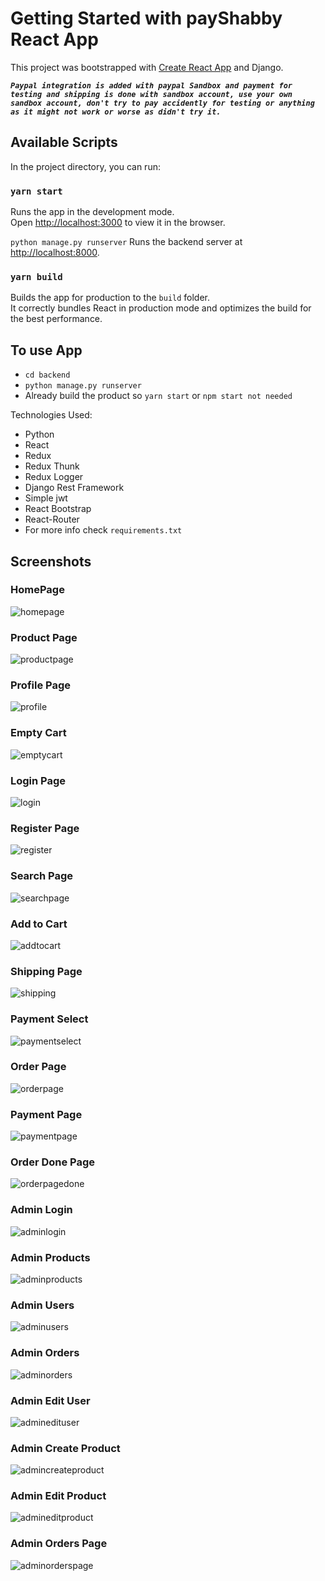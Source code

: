 # Getting Started with payShabby React App

This project was bootstrapped with [Create React App](https://github.com/facebook/create-react-app) and Django.

***`Paypal integration is added with paypal Sandbox and payment for testing and shipping is done with sandbox account, use your own sandbox account, don't try to pay accidently for testing or anything as it might not work or worse as didn't try it.`***

## Available Scripts

In the project directory, you can run:

### `yarn start`

Runs the app in the development mode.\
Open [http://localhost:3000](http://localhost:3000) to view it in the browser.

`python manage.py runserver`
Runs the backend server at [http://localhost:8000](http://localhost:8000).


### `yarn build`

Builds the app for production to the `build` folder.\
It correctly bundles React in production mode and optimizes the build for the best performance.

## To use App
- `cd backend`
- `python manage.py runserver`
- Already build the product so `yarn start` or `npm start not needed`

Technologies Used:
- Python
- React
- Redux
- Redux Thunk
- Redux Logger
- Django Rest Framework
- Simple jwt
- React Bootstrap
- React-Router
- For more info check `requirements.txt`

## Screenshots

### HomePage
![homepage](images/homepage.jpeg)

### Product Page
![productpage](images/productpage.jpeg)

### Profile Page
![profile](images/profile.jpeg)

### Empty Cart
![emptycart](images/emptycart.jpeg)

### Login Page
![login](images/loginpage.jpeg)

### Register Page
![register](images/registerpage.jpeg)

### Search Page
![searchpage](images/searchpage.jpeg)

### Add to Cart
![addtocart](images/addedcart.jpeg)

### Shipping Page
![shipping](images/shippingpage.jpeg)

### Payment Select
![paymentselect](images/paymentselect.jpeg)

### Order Page
![orderpage](images/placeorderpage.jpeg)

### Payment Page
![paymentpage](images/paymentpage.jpeg)

### Order Done Page
![orderpagedone](images/orderpage.jpeg)

### Admin Login
![adminlogin](images/adminlogged.jpeg)

### Admin Products
![adminproducts](images/adminproducts.jpeg)

### Admin Users
![adminusers](images/adminusers.jpeg)

### Admin Orders
![adminorders](images/adminorders.jpeg)

### Admin Edit User
![adminedituser](images/adminedituser.jpeg)

### Admin Create Product
![admincreateproduct](images/admincreateproduct.jpeg)

### Admin Edit Product
![admineditproduct](images/admineditproduct.jpeg)

### Admin Orders Page
![adminorderspage](images/adminorderspage.jpeg)
